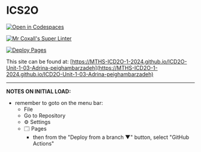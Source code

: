 # ICS2O

[![Open in Codespaces](https://classroom.github.com/assets/launch-codespace-2972f46106e565e64193e422d61a12cf1da4916b45550586e14ef0a7c637dd04.svg)](https://classroom.github.com/open-in-codespaces?assignment_repo_id=18270075)

[![Mr Coxall's Super Linter](https://github.com/MTHS-ICD2O-1-2024/ICD2O-Unit-1-03-Adrina-peighambarzadeh/workflows/Mr%20Coxall's%20Super%20Linter/badge.svg)](https://github.com/MTHS-ICD2O-1-2024/ICD2O-Unit-1-03-Adrina-peighambarzadeh/actions)

[![Deploy Pages](https://github.com/MTHS-ICD2O-1-2024/ICD2O-Unit-1-03-Adrina-peighambarzadeh/workflows/Deploy%20Pages/badge.svg)](https://github.com/MTHS-ICD2O-1-2024/ICD2O-Unit-1-03-Adrina-peighambarzadeh/actions)

This site can be found at: [https://MTHS-ICD2O-1-2024.github.io/ICD2O-Unit-1-03-Adrina-peighambarzadeh](https://MTHS-ICD2O-1-2024.github.io/ICD2O-Unit-1-03-Adrina-peighambarzadeh)

---

**NOTES ON INITIAL LOAD:**
- remember to goto on the menu bar:
  - File
  - Go to Repository
  - ⚙ Settings
  - 🗔 Pages
    - then from the "Deploy from a branch ▼" button, select "GitHub Actions"
